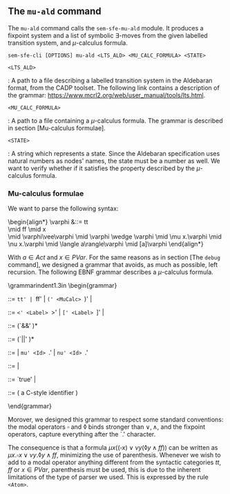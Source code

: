 ## The `mu-ald` command

The `mu-ald` command calls the `sem-sfe-mu-ald` module. It produces a fixpoint
system and a list of symbolic $\exists$-moves from the given labelled
transition system, and $\mu$-calculus formula.

    sem-sfe-cli [OPTIONS] mu-ald <LTS_ALD> <MU_CALC_FORMULA> <STATE>

`<LTS_ALD>`

: A path to a file describing a labelled transition system in the Aldebaran format,
from the CADP toolset. The following link contains a description of the grammar:
<https://www.mcrl2.org/web/user_manual/tools/lts.html>.

`<MU_CALC_FORMULA>`

: A path to a file containing a $\mu$-calculus formula. The grammar is described
in section [Mu-calculus formulae].

`<STATE>`

: A string which represents a state. Since the Aldebaran specification uses
natural numbers as nodes' names, the state must be a number as
well. We want to verify whether if it satisfies the property described by
the $\mu$-calculus formula.

### Mu-calculus formulae

We want to parse the following syntax:

\begin{align*}
\varphi &::= tt  
            \mid ff
            \mid x  
            \mid \varphi\vee\varphi
            \mid \varphi \wedge \varphi
            \mid \mu x.\varphi
            \mid \nu x.\varphi
            \mid \langle a\rangle\varphi
            \mid [a]\varphi
\end{align*}

With $a\in Act$ and $x\in PVar$.
For the same reasons as in section [The `debug` command], we designed a grammar
that avoids, as much as possible, left recursion.
The following EBNF grammar describes a $\mu$-calculus formula.

\grammarindent1.3in
\begin{grammar}

<Atom> ::= `tt' | `ff' | `(' <MuCalc> `)'
        | <Id>

<ModalOp> ::= `<' <Label> `>' <Atom>
        | `[' <Label> `]' <Atom>
        | <Atom>

<Conjunction> ::= <ModalOp> (`&&' <ModalOp>)*

<Disjuction>  ::= <Conjunction> (`||' <Conjunction>)*

<Fix> ::= | `mu' <Id> `.' <Disjunction>
         | `nu' <Id> `.' <Disjunction>

<MuCalc> ::= <Fix> | <Disjunction>

<Label> ::= `true' | <Id>

<Id> ::= ( a C-style identifier )

\end{grammar}

Morover, we designed this grammar to respect some standard conventions:
the modal operators $\square$ and $\lozenge$ binds stronger than $\vee, \wedge$,
and the fixpoint operators, capture everything after the `.' character.

The consequence is that a formula $\mu x( (\square x) \vee\nu y(\lozenge y \wedge ff))$ can be
written as $\mu x.\square x\vee\nu y.\lozenge y\wedge ff$, minimizing the use of
parenthesis.
Whenever we wish to add to a modal operator anything different from the syntactic
categories $tt$, $ff$ or $x\in PVar$, parenthesis must be used, this is due to the
inherent limitations of the type of parser we used. This is expressed
by the rule `<Atom>`.
